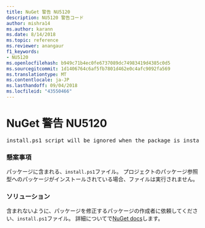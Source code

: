 ```yaml
---
title: NuGet 警告 NU5120
description: NU5120 警告コード
author: mishra14
ms.author: karann
ms.date: 8/14/2018
ms.topic: reference
ms.reviewer: anangaur
f1_keywords:
- NU5120
ms.openlocfilehash: b949c71b4ec0fe6737089dc74983419d4385c0d5
ms.sourcegitcommit: 1d1406764c6af5fb7801d462e0c4afc9092fa569
ms.translationtype: MT
ms.contentlocale: ja-JP
ms.lasthandoff: 09/04/2018
ms.locfileid: "43550466"
---
```

# <a name="nuget-warning-nu5120"></a>NuGet 警告 NU5120
<pre>install.ps1 script will be ignored when the package is installed after the migration.</pre>

### <a name="issue"></a>懸案事項

パッケージに含まれる、`install.ps1`ファイル。 プロジェクトのパッケージ参照型へのパッケージがインストールされている場合、ファイルは実行されません。


### <a name="solution"></a>ソリューション

含まれないように、パッケージを修正するパッケージの作成者に依頼してください、`install.ps1`ファイル。 詳細についてで[NuGet docs](https://docs.microsoft.com/en-us/nuget/reference/migrate-packages-config-to-package-reference)します。

